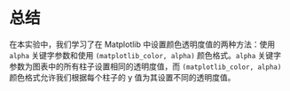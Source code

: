# 总结

在本实验中，我们学习了在 Matplotlib 中设置颜色透明度值的两种方法：使用 `alpha` 关键字参数和使用 `(matplotlib_color, alpha)` 颜色格式。`alpha` 关键字参数为图表中的所有柱子设置相同的透明度值，而 `(matplotlib_color, alpha)` 颜色格式允许我们根据每个柱子的 y 值为其设置不同的透明度值。
